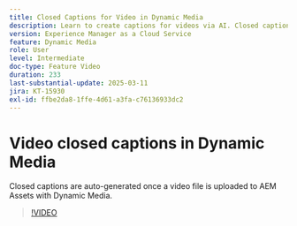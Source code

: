 ```yaml
---
title: Closed Captions for Video in Dynamic Media
description: Learn to create captions for videos via AI. Closed captions are auto-generated once a video file is uploaded to Dynamic Media.
version: Experience Manager as a Cloud Service
feature: Dynamic Media
role: User
level: Intermediate
doc-type: Feature Video
duration: 233
last-substantial-update: 2025-03-11
jira: KT-15930
exl-id: ffbe2da8-1ffe-4d61-a3fa-c76136933dc2
---
```

# Video closed captions in Dynamic Media

Closed captions are auto-generated once a video file is uploaded to AEM Assets with Dynamic Media.

>[!VIDEO](https://video.tv.adobe.com/v/3432627/?learn=on)
